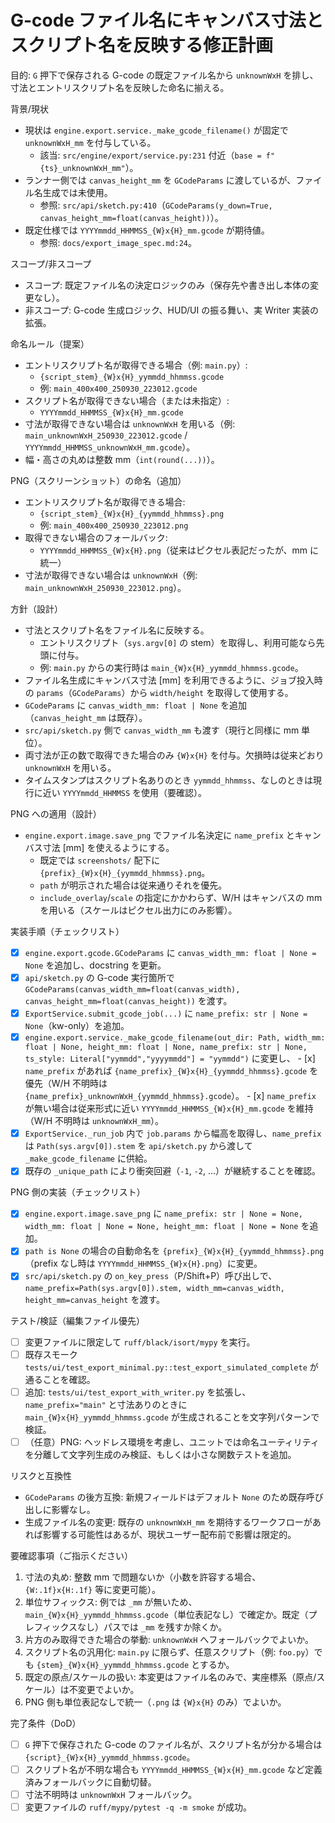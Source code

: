 # G-code ファイル名にキャンバス寸法とスクリプト名を反映する修正計画

目的: `G` 押下で保存される G-code の既定ファイル名から `unknownWxH` を排し、寸法とエントリスクリプト名を反映した命名に揃える。

背景/現状
- 現状は `engine.export.service._make_gcode_filename()` が固定で `unknownWxH_mm` を付与している。
  - 該当: `src/engine/export/service.py:231` 付近（`base = f"{ts}_unknownWxH_mm"`）。
- ランナー側では `canvas_height_mm` を `GCodeParams` に渡しているが、ファイル名生成では未使用。
  - 参照: `src/api/sketch.py:410`（`GCodeParams(y_down=True, canvas_height_mm=float(canvas_height))`）。
- 既定仕様では `YYYYmmdd_HHMMSS_{W}x{H}_mm.gcode` が期待値。
  - 参照: `docs/export_image_spec.md:24`。

スコープ/非スコープ
- スコープ: 既定ファイル名の決定ロジックのみ（保存先や書き出し本体の変更なし）。
- 非スコープ: G-code 生成ロジック、HUD/UI の振る舞い、実 Writer 実装の拡張。

命名ルール（提案）
- エントリスクリプト名が取得できる場合（例: `main.py`）:
  - `{script_stem}_{W}x{H}_yymmdd_hhmmss.gcode`
  - 例: `main_400x400_250930_223012.gcode`
- スクリプト名が取得できない場合（または未指定）:
  - `YYYYmmdd_HHMMSS_{W}x{H}_mm.gcode`
- 寸法が取得できない場合は `unknownWxH` を用いる（例: `main_unknownWxH_250930_223012.gcode` / `YYYYmmdd_HHMMSS_unknownWxH_mm.gcode`）。
- 幅・高さの丸めは整数 mm（`int(round(...))`）。

PNG（スクリーンショット）の命名（追加）
- エントリスクリプト名が取得できる場合:
  - `{script_stem}_{W}x{H}_{yymmdd_hhmmss}.png`
  - 例: `main_400x400_250930_223012.png`
- 取得できない場合のフォールバック:
  - `YYYYmmdd_HHMMSS_{W}x{H}.png`（従来はピクセル表記だったが、mm に統一）
- 寸法が取得できない場合は `unknownWxH`（例: `main_unknownWxH_250930_223012.png`）。

方針（設計）
- 寸法とスクリプト名をファイル名に反映する。
  - エントリスクリプト（`sys.argv[0]` の stem）を取得し、利用可能なら先頭に付与。
  - 例: `main.py` からの実行時は `main_{W}x{H}_yymmdd_hhmmss.gcode`。
- ファイル名生成にキャンバス寸法 [mm] を利用できるように、ジョブ投入時の `params`（`GCodeParams`）から `width/height` を取得して使用する。
- `GCodeParams` に `canvas_width_mm: float | None` を追加（`canvas_height_mm` は既存）。
- `src/api/sketch.py` 側で `canvas_width_mm` も渡す（現行と同様に mm 単位）。
- 両寸法が正の数で取得できた場合のみ `{W}x{H}` を付与。欠損時は従来どおり `unknownWxH` を用いる。
- タイムスタンプはスクリプト名ありのとき `yymmdd_hhmmss`、なしのときは現行に近い `YYYYmmdd_HHMMSS` を使用（要確認）。

PNG への適用（設計）
- `engine.export.image.save_png` でファイル名決定に `name_prefix` とキャンバス寸法 [mm] を使えるようにする。
  - 既定では `screenshots/` 配下に `{prefix}_{W}x{H}_{yymmdd_hhmmss}.png`。
  - `path` が明示された場合は従来通りそれを優先。
  - `include_overlay`/`scale` の指定にかかわらず、W/H はキャンバスの mm を用いる（スケールはピクセル出力にのみ影響）。

実装手順（チェックリスト）
- [x] `engine.export.gcode.GCodeParams` に `canvas_width_mm: float | None = None` を追加し、docstring を更新。
- [x] `api/sketch.py` の G-code 実行箇所で `GCodeParams(canvas_width_mm=float(canvas_width), canvas_height_mm=float(canvas_height))` を渡す。
- [x] `ExportService.submit_gcode_job(...)` に `name_prefix: str | None = None`（kw-only）を追加。
- [x] `engine.export.service._make_gcode_filename(out_dir: Path, width_mm: float | None, height_mm: float | None, name_prefix: str | None, ts_style: Literal["yymmdd","yyyymmdd"] = "yymmdd")` に変更し、
      - [x] `name_prefix` があれば `{name_prefix}_{W}x{H}_{yymmdd_hhmmss}.gcode` を優先（W/H 不明時は `{name_prefix}_unknownWxH_{yymmdd_hhmmss}.gcode`）。
      - [x] `name_prefix` が無い場合は従来形式に近い `YYYYmmdd_HHMMSS_{W}x{H}_mm.gcode` を維持（W/H 不明時は `unknownWxH_mm`）。
- [x] `ExportService._run_job` 内で `job.params` から幅高を取得し、`name_prefix` は `Path(sys.argv[0]).stem` を `api/sketch.py` から渡して `_make_gcode_filename` に供給。
- [x] 既存の `_unique_path` により衝突回避（`-1`, `-2`, ...）が継続することを確認。

PNG 側の実装（チェックリスト）
- [x] `engine.export.image.save_png` に `name_prefix: str | None = None, width_mm: float | None = None, height_mm: float | None = None` を追加。
- [x] `path is None` の場合の自動命名を `{prefix}_{W}x{H}_{yymmdd_hhmmss}.png`（prefix なし時は `YYYYmmdd_HHMMSS_{W}x{H}.png`）に変更。
- [x] `src/api/sketch.py` の `on_key_press`（P/Shift+P）呼び出しで、`name_prefix=Path(sys.argv[0]).stem, width_mm=canvas_width, height_mm=canvas_height` を渡す。

テスト/検証（編集ファイル優先）
- [ ] 変更ファイルに限定して `ruff/black/isort/mypy` を実行。
- [ ] 既存スモーク `tests/ui/test_export_minimal.py::test_export_simulated_complete` が通ることを確認。
- [ ] 追加: `tests/ui/test_export_with_writer.py` を拡張し、`name_prefix="main"` と寸法ありのときに `main_{W}x{H}_yymmdd_hhmmss.gcode` が生成されることを文字列パターンで検証。
- [ ] （任意）PNG: ヘッドレス環境を考慮し、ユニットでは命名ユーティリティを分離して文字列生成のみ検証、もしくは小さな関数テストを追加。

リスクと互換性
- `GCodeParams` の後方互換: 新規フィールドはデフォルト `None` のため既存呼び出しに影響なし。
- 生成ファイル名の変更: 既存の `unknownWxH_mm` を期待するワークフローがあれば影響する可能性はあるが、現状ユーザー配布前で影響は限定的。

要確認事項（ご指示ください）
1) 寸法の丸め: 整数 mm で問題ないか（小数を許容する場合、`{W:.1f}x{H:.1f}` 等に変更可能）。
2) 単位サフィックス: 例では `_mm` が無いため、`main_{W}x{H}_yymmdd_hhmmss.gcode`（単位表記なし）で確定か。既定（プレフィックスなし）パスでは `_mm` を残すか除くか。
3) 片方のみ取得できた場合の挙動: `unknownWxH` へフォールバックでよいか。
4) スクリプト名の汎用化: `main.py` に限らず、任意スクリプト（例: `foo.py`）でも `{stem}_{W}x{H}_yymmdd_hhmmss.gcode` とするか。
5) 既定の原点/スケールの扱い: 本変更はファイル名のみで、実座標系（原点/スケール）は不変更でよいか。
6) PNG 側も単位表記なしで統一（`.png` は `{W}x{H}` のみ）でよいか。

完了条件（DoD）
- [ ] `G` 押下で保存された G-code のファイル名が、スクリプト名が分かる場合は `{script}_{W}x{H}_yymmdd_hhmmss.gcode`。
- [ ] スクリプト名が不明な場合も `YYYYmmdd_HHMMSS_{W}x{H}_mm.gcode` など定義済みフォールバックに自動切替。
- [ ] 寸法不明時は `unknownWxH` フォールバック。
- [ ] 変更ファイルの `ruff/mypy/pytest -q -m smoke` が成功。
